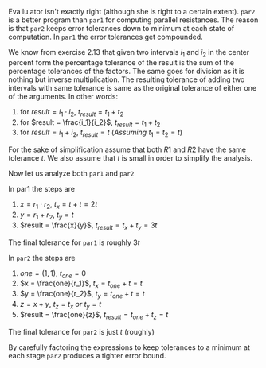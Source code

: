 Eva lu ator isn't exactly right (although she is right to a certain extent).
`par2` is a better program than `par1` for computing parallel resistances.
The reason is that `par2` keeps error tolerances down to minimum at each state
of computation. In `par1` the error tolerances get compounded.

We know from exercise 2.13 that given two intervals $i_1$ and $i_2$ in the center
percent form the percentage tolerance of the result is the sum of the
percentage tolerances of the factors. The same goes for division as it is
nothing but inverse multiplication.  The resulting tolerance of adding two
intervals with same tolerance is same as the original tolerance of either one
of the arguments.  In other words:

1. for $result = i_1 \cdot i_2$,  $t_{result} = t_1 + t_2$
2. for $result = \frac{i_1}{i_2}$,  $t_{result} = t_1 + t_2$
3. for $result = i_1 + i_2$,  $t_{result} = t\ (Assuming\ t_1=t_2=t)$

For the sake of simplification assume that both $R1$ and $R2$ have the same
tolerance $t$. We also assume that $t$ is small in order to simplify the analysis.

Now let us analyze both `par1` and `par2`

In par1 the steps are

1. $x = r_1 \cdot r_2$,      $t_x = t + t = 2t$
2. $y = r_1 + r_2$,      $t_y = t$
3. $result = \frac{x}{y}$,     $t_{result} = t_x + t_y = 3t$

The final tolerance for `par1` is roughly $3t$

In `par2` the steps are

1. $one = (1, 1)$,    $t_{one} = 0$
2. $x = \frac{one}{r_1}$,      $t_x = t_{one} + t = t$
3. $y = \frac{one}{r_2}$,      $t_y = t_{one} + t = t$
4. $z = x + y$,      $t_z = t_x\ or\ t_y = t$
5. $result = \frac{one}{z}$,  $t_{result} = t_{one} + t_z = t$

The final tolerance for `par2` is just $t$ (roughly)

By carefully factoring the expressions to keep tolerances to a minimum at each
stage `par2` produces a tighter error bound.
